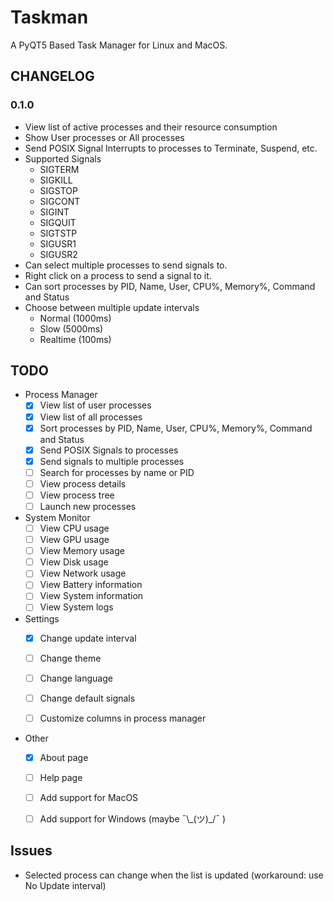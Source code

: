 # Taskman
A PyQT5 Based Task Manager for Linux and MacOS.

## CHANGELOG

### 0.1.0
- View list of active processes and their resource consumption
- Show User processes or All processes
- Send POSIX Signal Interrupts to processes to Terminate, Suspend, etc.
- Supported Signals
  - SIGTERM
  - SIGKILL
  - SIGSTOP
  - SIGCONT
  - SIGINT
  - SIGQUIT
  - SIGTSTP
  - SIGUSR1
  - SIGUSR2
- Can select multiple processes to send signals to.
- Right click on a process to send a signal to it.
- Can sort processes by PID, Name, User, CPU%, Memory%, Command and Status
- Choose between multiple update intervals
  - Normal (1000ms)
  - Slow (5000ms)
  - Realtime (100ms)

## TODO
- Process Manager
  - [X] View list of user processes
  - [X] View list of all processes
  - [X] Sort processes by PID, Name, User, CPU%, Memory%, Command and Status
  - [X] Send POSIX Signals to processes
  - [X] Send signals to multiple processes
  - [ ] Search for processes by name or PID
  - [ ] View process details
  - [ ] View process tree
  - [ ] Launch new processes

- System Monitor
  - [ ] View CPU usage
  - [ ] View GPU usage
  - [ ] View Memory usage
  - [ ] View Disk usage
  - [ ] View Network usage
  - [ ] View Battery information
  - [ ] View System information
  - [ ] View System logs

- Settings
  - [X] Change update interval
  - [ ] Change theme
  - [ ] Change language
  - [ ] Change default signals
  - [ ] Customize columns in process manager



- Other
  - [X] About page
  - [ ] Help page
  - [ ] Add support for MacOS
  - [ ] Add support for Windows (maybe ¯\\\_(ツ)\_/¯ )



## Issues
- Selected process can change when the list is updated (workaround: use No Update interval)




